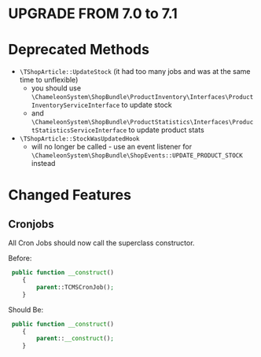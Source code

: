 UPGRADE FROM 7.0 to 7.1
=======================
# Deprecated Methods

* `\TShopArticle::UpdateStock` (it had too many jobs and was at the same time to unflexible)
  * you should use `\ChameleonSystem\ShopBundle\ProductInventory\Interfaces\ProductInventoryServiceInterface` to update stock
  * and `\ChameleonSystem\ShopBundle\ProductStatistics\Interfaces\ProductStatisticsServiceInterface` to update product stats 
* `\TShopArticle::StockWasUpdatedHook`
  * will no longer be called - use an event listener for `\ChameleonSystem\ShopBundle\ShopEvents::UPDATE_PRODUCT_STOCK` instead

# Changed Features
## Cronjobs
All Cron Jobs should now call the superclass constructor.

Before:
```php
 public function __construct()
    {
        parent::TCMSCronJob();
    }
```
Should Be:
```php
 public function __construct()
    {
        parent::__construct();
    }
```
